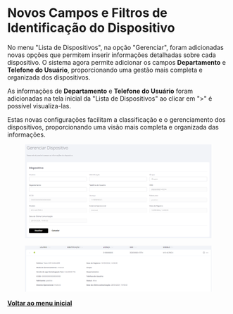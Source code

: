 # Novos Campos e Filtros de Identificação do Dispositivo

No menu "Lista de Dispositivos", na opção "Gerenciar", foram adicionadas novas opções que permitem inserir informações detalhadas sobre cada dispositivo. O sistema agora permite adicionar os campos **Departamento** e **Telefone do Usuário**, proporcionando uma gestão mais completa e organizada dos dispositivos.

As informações de **Departamento** e **Telefone do Usuário** foram adicionadas na tela inicial da "Lista de Dispositivos" ao clicar em ">" é possível visualiza-las.

Estas novas configurações facilitam a classificação e o gerenciamento dos dispositivos, proporcionando uma visão mais completa e organizada das informações.

<figure><img src="../../.gitbook/assets/image (1) (1) (1).png" alt=""><figcaption></figcaption></figure>

<figure><img src="../../.gitbook/assets/image (1) (1) (1) (1).png" alt=""><figcaption></figcaption></figure>

[**Voltar ao menu inicial**](./)
